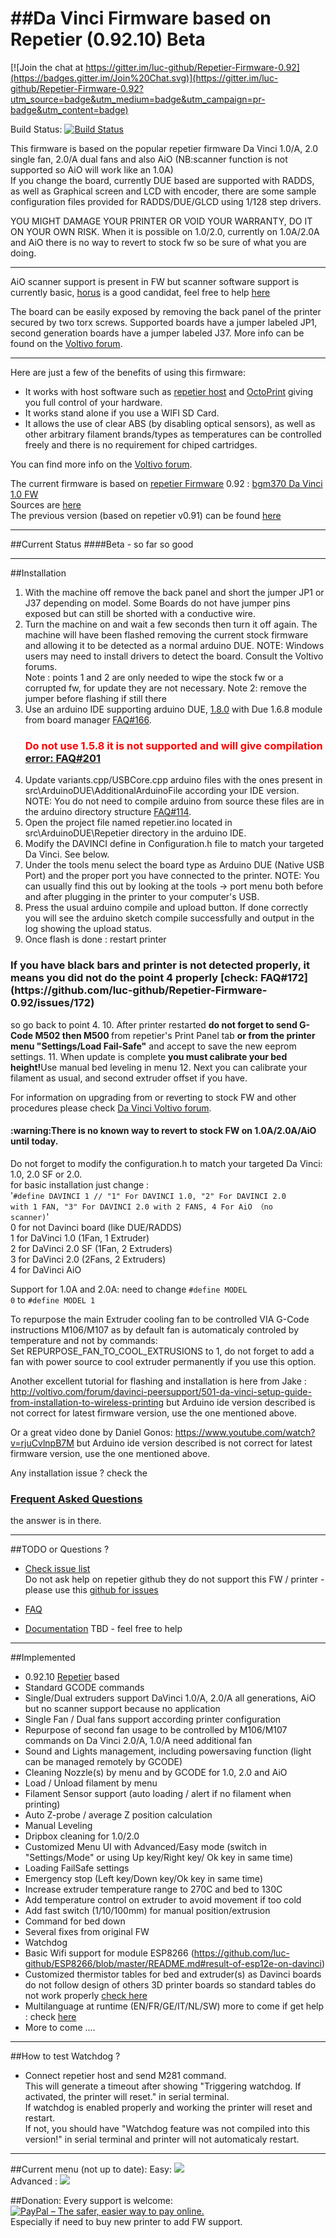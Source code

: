 ##Da Vinci Firmware based on Repetier (0.92.10) Beta   
============================

[![Join the chat at https://gitter.im/luc-github/Repetier-Firmware-0.92](https://badges.gitter.im/Join%20Chat.svg)](https://gitter.im/luc-github/Repetier-Firmware-0.92?utm_source=badge&utm_medium=badge&utm_campaign=pr-badge&utm_content=badge)    

Build Status: [![Build Status](https://travis-ci.org/luc-github/Repetier-Firmware-0.92.svg?branch=master)](https://travis-ci.org/luc-github/Repetier-Firmware-0.92)    
    
      

This firmware is based on the popular repetier firmware Da Vinci 1.0/A, 2.0 single fan, 2.0/A dual fans and also AiO (NB:scanner function is not supported so AiO will work like an 1.0A)   
If you change the board, currently DUE based are supported with RADDS, as well as Graphical screen and LCD with encoder, there are some sample configuration files provided for RADDS/DUE/GLCD using 1/128 step drivers.

YOU MIGHT DAMAGE YOUR PRINTER OR VOID YOUR WARRANTY, DO IT ON YOUR OWN RISK. When it is possible on 1.0/2.0, currently on 1.0A/2.0A and AiO there is no way to revert to stock fw so be sure of what you are doing.

***
AiO scanner support is present in FW but scanner software support is currently basic, [horus](https://github.com/bqlabs/horus) is a good candidat, feel free to help [here](https://github.com/luc-github/Repetier-Firmware-0.92/issues/156)  

The board can be easily exposed by removing the back panel of the printer secured by two torx screws.  Supported boards have a jumper labeled JP1, second generation boards have a jumper labeled J37. More info can be found on the [Voltivo forum](http://voltivo.com/forum/davinci-peersupport/340-new-kind-of-mainboard-no-j1-erase-jumper).
***

Here are just a few of the benefits of using this firmware:

* It works with host software such as [repetier host](http://repetier.com) and [OctoPrint](http://octoprint.org/) giving you full control of your hardware.
* It works stand alone if you use a WIFI SD Card. 
* It allows the use of clear ABS (by disabling optical sensors), as well as other arbitrary filament brands/types as temperatures can be controlled freely and there is no requirement for chiped cartridges. 

You can find more info on the [Voltivo forum](http://voltivo.com/forum/davinci-firmware).  

The current firmware is based on [repetier Firmware](https://github.com/repetier/Repetier-Firmware) 0.92 : [bgm370 Da Vinci 1.0 FW](https://github.com/bgm370/Repetier-Firmware)    
Sources are [here](https://github.com/luc-github/Repetier-Firmware-0.92)   
The previous version (based on repetier v0.91) can be found [here](https://github.com/luc-github/Repetier-Firmware)   

***
##Current Status
####Beta - so far so good

***
##Installation
1. With the machine off remove the back panel and short the jumper JP1 or J37 depending on model.  Some Boards do not have jumper pins exposed but can still be shorted with a conductive wire.
2. Turn the machine on and wait a few seconds then turn it off again.  The machine will have been flashed removing the current stock firmware and allowing it to be detected as a normal arduino DUE. NOTE: Windows users may need to install drivers to detect the board.  Consult the Voltivo forums.   
Note : points 1 and 2 are only needed to wipe the stock fw or a corrupted fw, for update they are not necessary.
Note 2: remove the jumper before flashing if still there
3. Use an arduino IDE supporting arduino DUE, [1.8.0](https://www.arduino.cc/en/Main/Software) with Due 1.6.8 module from board manager [FAQ#166](https://github.com/luc-github/Repetier-Firmware-0.92/issues/166).<H3 style="color:red">Do not use 1.5.8 it is not supported and will give compilation [error: FAQ#201](https://github.com/luc-github/Repetier-Firmware-0.92/issues/201)</H3>
4. Update variants.cpp/USBCore.cpp arduino files with the ones present in src\ArduinoDUE\AdditionalArduinoFile according your IDE version.  
NOTE: You do not need to compile arduino from source these files are in the arduino directory structure [FAQ#114](https://github.com/luc-github/Repetier-Firmware-0.92/issues/114).    
5. Open the project file named repetier.ino located in src\ArduinoDUE\Repetier directory in the arduino IDE. 
6. Modify the DAVINCI define in Configuration.h file to match your targeted Da Vinci.  See below.
7. Under the tools menu select the board type as Arduino DUE (Native USB Port) and the proper port you have connected to the printer.  NOTE: You can usually find this out by looking at the tools -> port menu both before and after plugging in the printer to your computer's USB.
8. Press the usual arduino compile and upload button.
If done correctly you will see the arduino sketch compile successfully and output in the log showing the upload status.
9. Once flash is done : restart printer   
<H3> If you have black bars and printer is not detected properly, it means you did not do the point 4 properly [check: FAQ#172](https://github.com/luc-github/Repetier-Firmware-0.92/issues/172)</H3> so go back to point 4.
10. After printer restarted <B>do not forget to send G-Code M502 then M500 </B>from repetier's Print Panel tab <B>or from the printer menu "Settings/Load Fail-Safe"</B> and accept to save the new eeprom settings. 
11. When update is complete <B>you must calibrate your bed height!</B>Use manual bed leveling in menu
12. Next you can calibrate your filament as usual, and second extruder offset if you have.

For information on upgrading from or reverting to stock FW and other procedures please check [Da Vinci Voltivo forum](http://voltivo.com/forum/davinci).    
<h4>:warning:There is no known way to revert to stock FW on 1.0A/2.0A/AiO until today.</h4>     

Do not forget to modify the configuration.h to match your targeted Da Vinci: 1.0, 2.0 SF or 2.0.   
for basic installation just change :   
'<code>#define DAVINCI 1 // "1" For DAVINCI 1.0, "2" For DAVINCI 2.0 with 1 FAN, "3" For DAVINCI 2.0 with 2 FANS, 4 For AiO （no scanner)</code>'    
  0 for not Davinci board (like DUE/RADDS)    
  1 for DaVinci 1.0 (1Fan, 1 Extruder)   
  2 for DaVinci 2.0 SF (1Fan, 2 Extruders)   
  3 for DaVinci 2.0  (2Fans, 2 Extruders)    
  4 for DaVinci AiO 

Support for 1.0A and 2.0A:  need to change <CODE>#define MODEL 0</CODE>  to  <CODE>#define MODEL 1</CODE>

To repurpose the main Extruder cooling fan to be controlled VIA G-Code instructions M106/M107 as by default fan is automaticaly controled by temperature and not by commands:   
Set REPURPOSE_FAN_TO_COOL_EXTRUSIONS to 1, do not forget to add a fan with power source to cool extruder permanently if you use this option.     

Another excellent tutorial for flashing and installation is here from Jake : http://voltivo.com/forum/davinci-peersupport/501-da-vinci-setup-guide-from-installation-to-wireless-printing but Arduino ide version described is not correct for latest firmware version, use the one mentioned above.   

Or a great video done by Daniel Gonos: https://www.youtube.com/watch?v=rjuCvlnpB7M but Arduino ide version described is not correct for latest firmware version, use the one mentioned above.   

Any installation issue ? check the <H3>[Frequent Asked Questions](https://github.com/luc-github/Repetier-Firmware-0.92/issues?utf8=%E2%9C%93&q=is%3Aclosed+label%3AFAQ+)</H3> the answer is in there.

***
##TODO or Questions ?
* [Check issue list](https://github.com/luc-github/Repetier-Firmware-0.92/issues)   
Do not ask help on repetier github they do not support this FW / printer - please use this [github for issues](https://github.com/luc-github/Repetier-Firmware-0.92/issues)

* [FAQ](https://github.com/luc-github/Repetier-Firmware-0.92/issues?utf8=%E2%9C%93&q=is%3Aclosed+label%3AFAQ+)    

* [Documentation](https://github.com/luc-github/Repetier-Firmware-0.92/wiki) TBD - feel free to help 

***
##Implemented
* 0.92.10 [Repetier](https://github.com/repetier/Repetier-Firmware) based   
* Standard GCODE commands   
* Single/Dual extruders support DaVinci 1.0/A, 2.0/A all generations, AiO but no scanner support because no application
* Single Fan / Dual fans support according printer configuration
* Repurpose of second fan usage to be controlled by M106/M107 commands on Da Vinci 2.0/A, 1.0/A need additional fan
* Sound and Lights management, including powersaving function (light can be managed remotely by GCODE)
* Cleaning Nozzle(s) by menu and by GCODE for 1.0, 2.0 and AiO
* Load / Unload filament by menu
* Filament Sensor support (auto loading / alert if no filament when printing)
* Auto Z-probe / average Z position calculation
* Manual Leveling
* Dripbox cleaning for 1.0/2.0
* Customized Menu UI with Advanced/Easy mode (switch in "Settings/Mode" or using Up key/Right key/ Ok key in same time)
* Loading FailSafe settings
* Emergency stop (Left key/Down key/Ok key  in same time)
* Increase extruder temperature range to 270C and bed to 130C
* Add temperature control on extruder to avoid movement if too cold
* Add fast switch (1/10/100mm) for manual position/extrusion
* Command for bed down
* Several fixes from original FW   
* Watchdog   
* Basic Wifi support for module ESP8266 (https://github.com/luc-github/ESP8266/blob/master/README.md#result-of-esp12e-on-davinci) 
* Customized thermistor tables for bed and extruder(s) as Davinci boards do not follow design of others 3D printer boards so standard tables do not work properly [check here](http://voltivo.com/forum/davinci-firmware/438-repetier-91-e3d-v6-extruder#3631)  
* Multilanguage at runtime (EN/FR/GE/IT/NL/SW) more to come if get help : check [here](https://github.com/luc-github/Repetier-Firmware-0.92/issues/123)   
* More to come ....

***
##How to test Watchdog ?
* Connect repetier host and send M281 command.    
This will generate a timeout  after showing "Triggering watchdog. If activated, the printer will reset." in serial terminal.    
If watchdog is enabled properly and working the printer will reset and restart.    
If not, you should have "Watchdog feature was not compiled into this version!" in serial terminal and printer will not automaticaly restart.   


***
##Current menu (not up to date):
Easy: <img src='https://cloud.githubusercontent.com/assets/8822552/4748170/bfa0b7e8-5a69-11e4-80b7-02b9c99fe122.png'>   
Advanced :  <img src='https://cloud.githubusercontent.com/assets/8822552/4748932/bebab9e2-5a7c-11e4-8fea-cdbe3d70820c.png'>   

##Donation:
Every support is welcome: [<img src="https://www.paypalobjects.com/en_US/i/btn/btn_donateCC_LG_global.gif" border="0" alt="PayPal – The safer, easier way to pay online.">](https://www.paypal.com/cgi-bin/webscr?cmd=_s-xclick&hosted_button_id=VT5LV38N4U3VQ)    
Especially if need to buy new printer to add FW support.
